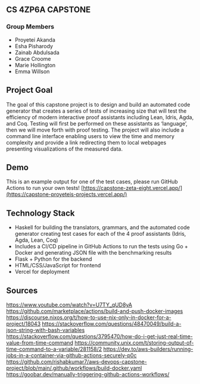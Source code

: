 ## CS 4ZP6A CAPSTONE
### Group Members
- Proyetei Akanda
- Esha Pisharody
- Zainab Abdulsada
- Grace Croome
- Marie Hollington
- Emma Willson

## Project Goal
The goal of this capstone project is to design and build an automated code generator that creates a series of tests of increasing size that will test the efficiency of modern
interactive proof assistants including Lean, Idris, Agda, and Coq. Testing will first be performed on these assistants as ‘language’, then we will move forth with proof testing.
The project will also include a command line interface enabling users to view the time and memory complexity and provide a link redirecting them to local webpages presenting visualizations of the measured data.

## Demo
This is an example output for one of the test cases, please run GitHub Actions to run your own tests!
[https://capstone-zeta-eight.vercel.app/](https://capstone-proyeteis-projects.vercel.app/)

## Technology Stack
- Haskell for building the translators, grammars, and the automated code generator creating test cases for each of the 4 proof assistants (Idris, Agda, Lean, Coq)
- Includes a CI/CD pipeline in GitHub Actions to run the tests using Go + Docker and generating JSON file with the benchmarking results
- Flask + Python for the backend
- HTML/CSS/JavaScript for frontend
- Vercel for deployment
## Sources
https://www.youtube.com/watch?v=U7TY_qUD8yA
https://github.com/marketplace/actions/build-and-push-docker-images
https://discourse.nixos.org/t/how-to-use-nix-only-in-docker-for-a-project/18043
https://stackoverflow.com/questions/48470049/build-a-json-string-with-bash-variables
https://stackoverflow.com/questions/3795470/how-do-i-get-just-real-time-value-from-time-command
https://community.unix.com/t/storing-output-of-time-command-to-a-variable/281158/2
https://dev.to/aws-builders/running-jobs-in-a-container-via-github-actions-securely-p0c
https://github.com/rishabkumar7/aws-devops-capstone-project/blob/main/.github/workflows/build-docker.yaml
https://goobar.dev/manually-triggering-github-actions-workflows/

